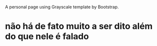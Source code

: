 A personal page using Grayscale template by Bootstrap.
# não há de fato muito a ser dito além do que nele é falado